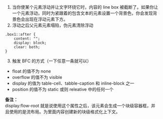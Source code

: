 1. 当你使某个元素浮动并让文字环绕它时，内容的 line box 被截断了。如果你让一个元素浮动，同时为紧跟着的包含文本的元素设置一个背景色，你会发现背景色会出现在浮动元素下方。
2. 浮动之后父元素元素塌陷，伪元素清除浮动

```
.box1::after {
    content: "";
    display: block;
    clear: both;
}
```

3. 触发 BFC 的方式（一下任意一条就可以）

- float 的值不为 none
- overflow 的值不为 visible
- display 的值为 table-cell、tabble-caption 和 inline-block 之一
- position 的值不为 static 或则 releative 中的任何一个

**备注：**  
display:flow-root 就是说使用这个属性之后，该元素会生成一个块级容器框，并且使用的是流布局。为里面内容创建新的块级格式化上下文。
